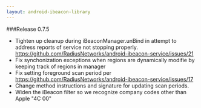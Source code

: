 ```yaml
---
layout: android-ibeacon-library
---
```



###Release 0.7.5

* Tighten up cleanup during iBeaconManager.unBind in attempt to address reports of service not stopping properly. https://github.com/RadiusNetworks/android-ibeacon-service/issues/21
* Fix synchonization exceptions when regions are dynamically modifie by keeping track of regions in manager
* Fix setting foreground scan period per https://github.com/RadiusNetworks/android-ibeacon-service/issues/17
* Change method instructions and signature for updating scan periods.
* Widen the iBeacon filter so we recognize company codes other than Apple "4C 00"
